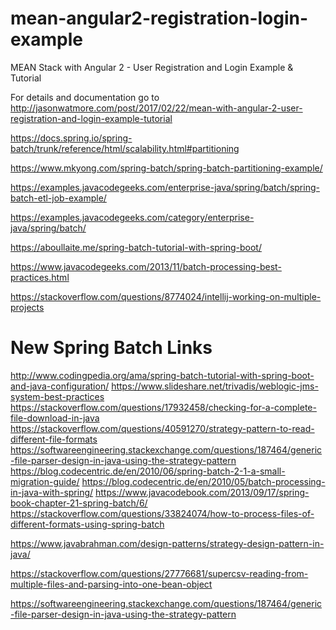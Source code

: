 # mean-angular2-registration-login-example

MEAN Stack with Angular 2 - User Registration and Login Example & Tutorial

For details and documentation go to http://jasonwatmore.com/post/2017/02/22/mean-with-angular-2-user-registration-and-login-example-tutorial


https://docs.spring.io/spring-batch/trunk/reference/html/scalability.html#partitioning

https://www.mkyong.com/spring-batch/spring-batch-partitioning-example/

https://examples.javacodegeeks.com/enterprise-java/spring/batch/spring-batch-etl-job-example/

https://examples.javacodegeeks.com/category/enterprise-java/spring/batch/

https://aboullaite.me/spring-batch-tutorial-with-spring-boot/



https://www.javacodegeeks.com/2013/11/batch-processing-best-practices.html

https://stackoverflow.com/questions/8774024/intellij-working-on-multiple-projects

# New Spring Batch Links 
http://www.codingpedia.org/ama/spring-batch-tutorial-with-spring-boot-and-java-configuration/
https://www.slideshare.net/trivadis/weblogic-jms-system-best-practices
https://stackoverflow.com/questions/17932458/checking-for-a-complete-file-download-in-java
https://stackoverflow.com/questions/40591270/strategy-pattern-to-read-different-file-formats
https://softwareengineering.stackexchange.com/questions/187464/generic-file-parser-design-in-java-using-the-strategy-pattern
https://blog.codecentric.de/en/2010/06/spring-batch-2-1-a-small-migration-guide/
https://blog.codecentric.de/en/2010/05/batch-processing-in-java-with-spring/
https://www.javacodebook.com/2013/09/17/spring-book-chapter-21-spring-batch/6/
https://stackoverflow.com/questions/33824074/how-to-process-files-of-different-formats-using-spring-batch

https://www.javabrahman.com/design-patterns/strategy-design-pattern-in-java/

https://stackoverflow.com/questions/27776681/supercsv-reading-from-multiple-files-and-parsing-into-one-bean-object

https://softwareengineering.stackexchange.com/questions/187464/generic-file-parser-design-in-java-using-the-strategy-pattern
